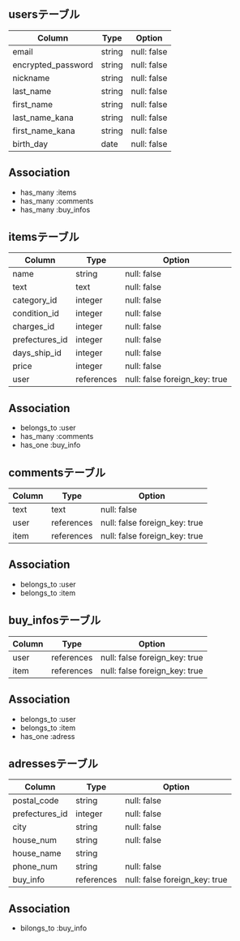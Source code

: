 ## usersテーブル

| Column             | Type   | Option      |
| ------------------ | ------ | ----------- |
| email              | string | null: false |
| encrypted_password | string | null: false |
| nickname           | string | null: false |
| last_name          | string | null: false |
| first_name         | string | null: false |
| last_name_kana     | string | null: false |
| first_name_kana    | string | null: false |
| birth_day          | date   | null: false |

## Association

- has_many :items
- has_many :comments
- has_many :buy_infos


## itemsテーブル

| Column         | Type       | Option                        |
| -------------- | ---------- | ----------------------------- |
| name           | string     | null: false                   |
| text           | text       | null: false                   |
| category_id    | integer    | null: false                   |
| condition_id   | integer    | null: false                   |
| charges_id     | integer    | null: false                   |
| prefectures_id | integer    | null: false                   |
| days_ship_id   | integer    | null: false                   |
| price          | integer    | null: false                   |
| user           | references | null: false foreign_key: true |

## Association

- belongs_to :user
- has_many :comments
- has_one :buy_info

## commentsテーブル

| Column | Type       | Option                        |
| ------ | ---------- | ----------------------------- |
| text   | text       | null: false                   |
| user   | references | null: false foreign_key: true |
| item   | references | null: false foreign_key: true |

## Association

- belongs_to :user
- belongs_to :item

## buy_infosテーブル

| Column | Type       | Option                        |
| ------ | ---------- | ----------------------------- |
| user   | references | null: false foreign_key: true |
| item   | references | null: false foreign_key: true |

## Association

- belongs_to :user
- belongs_to :item
- has_one :adress

## adressesテーブル

| Column         | Type       | Option                        |
| -------------- | ---------- | ----------------------------- |
| postal_code    | string     | null: false                   |
| prefectures_id | integer    | null: false                   |
| city           | string     | null: false                   |
| house_num      | string     | null: false                   |
| house_name     | string     |                               |
| phone_num      | string     | null: false                   |
| buy_info       | references | null: false foreign_key: true |

## Association

- bilongs_to :buy_info